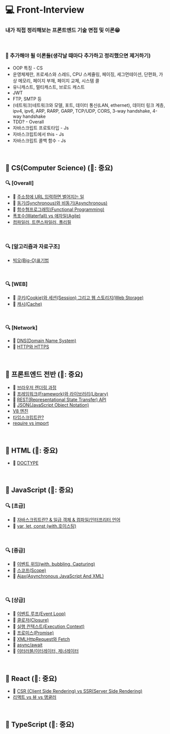 # 💻 Front-Interview

### 내가 직접 정리해보는 프론트엔드 기술 면접 및 이론😁

<br />

### 📄 추가해야 될 이론들(생각날 때마다 추가하고 정리했으면 제거하기)

- OOP 특징 - CS
- 운영체제란, 프로세스와 스레드, CPU 스케쥴링, 페이징, 세그먼테이션, 단편화, 가상 메모리, 페이지 부재, 페이지 교체, 시스템 콜
- 유니캐스트, 멀티캐스트, 브로드 캐스트
- JWT
- FTP, SMTP 등
- (네트워크)네트워크와 모델, 포트, 데이터 통신(LAN, ethernet), 데이터 링크 계층, ipv4, ipv6, ARP, RARP, GARP, TCP/UDP, CORS, 3-way handshake, 4-way handshake
- TDD? - Overall
- 자바스크립트 프로토타입 - Js
- 자바스크립트에서 this - Js
- 자바스크립트 콜백 함수 - Js

<br />

## 🔖 CS(Computer Science) (🌟: 중요)

### 🔍 [Overall]

- 🌟 [주소창에 URL 입력하면 벌어지는 일](https://github.com/ssi02014/Front-Interview/blob/master/Note/CS/enter-url-process.md)
- 🌟 [동기(Synchronous)와 비동기(Asynchronous)](https://github.com/ssi02014/Front-Interview/blob/master/Note/CS/synchronous-asynchronous.md)
- 🌟 [함수형프로그래밍(Functional Programming)](https://github.com/ssi02014/Front-Interview/blob/master/Note/CS/functionalProgramming.md)
- [폭포수(Waterfall) vs 애자일(Agile)](https://github.com/ssi02014/Front-Interview/blob/master/Note/CS/waterfall-Agile.md)
- [컴파일러, 트랜스파일러, 폴리필](https://github.com/ssi02014/Front-Interview/blob/master/Note/CS/transcompiler.md)

<br />

### 🔍 [알고리즘과 자료구조]

- [빅오(Big-O)표기법](https://github.com/ssi02014/Front-Interview/blob/master/Note/CS/big-O.md)

<br />

### 🔍 [WEB]

- 🌟 [쿠키(Cookie)와 세션(Session) 그리고 웹 스토리지(Web Storage)](https://github.com/ssi02014/Front-Interview/blob/master/Note/CS/cookie-session.md)
- 🌟 [캐시(Cache)](https://github.com/ssi02014/Front-Interview/blob/master/Note/CS/cache.md)

<br />

### 🔍 [Network]

- 🌟 [DNS(Domain Name System)](https://github.com/ssi02014/Front-Interview/blob/master/Note/CS/DNS.md)
- 🌟 [HTTP와 HTTPS](https://github.com/ssi02014/Front-Interview/blob/master/Note/CS/http-https.md)

<br />

## 🔖 프론트엔드 전반 (🌟: 중요)

- 🌟 [브라우저 렌더링 과정](https://github.com/ssi02014/Front-Interview/blob/master/Note/Frontend-Overall/browser-rendering-process.md)
- 🌟 [프레임워크(Framework)와 라이브러리(Library)](https://github.com/ssi02014/Front-Interview/blob/master/Note/Frontend-Overall/library-framework.md)
- 🌟 [REST(Representational State Transfer) API](https://github.com/ssi02014/Front-Interview/blob/master/Note/Frontend-Overall/restful.md)
- 🌟 [JSON(JavaScript Object Notation)](https://github.com/ssi02014/Front-Interview/blob/master/Note/Frontend-Overall/json.md)
- [V8 엔진](https://github.com/ssi02014/Front-Interview/blob/master/Note/Frontend-Overall/V8.md)
- [타입스크립트란?](https://github.com/ssi02014/Front-Interview/blob/master/Note/Frontend-Overall/typescript.md)
- [require vs import](https://github.com/ssi02014/Front-Interview/blob/master/Note/Frontend-Overall/require-import.md)

<br />

## 🔖 HTML (🌟: 중요)

- 🌟 [DOCTYPE](https://github.com/ssi02014/Front-Interview/blob/master/Note/HTML/doctype.md)

<br />

## 🔖 JavaScript (🌟: 중요)

### 🔍 [초급]

- 🌟 [자바스크립트란? & 일급 객체 & 컴파일/인터프리터 언어](http://github.com/ssi02014/Front-Interview/blob/master/Note/JavaScript/javascript.md)
- 🌟 [var, let, const (with.호이스팅)](http://github.com/ssi02014/Front-Interview/blob/master/Note/JavaScript/var-let-const.md)

<br />

### 🔍 [중급]

- 🌟 [이벤트 위임(with. bubbling, Capturing)](https://github.com/ssi02014/Front-Interview/blob/master/Note/JavaScript/event-delegation.md)
- 🌟 [스코프(Scope)](https://github.com/ssi02014/Front-Interview/blob/master/Note/JavaScript/scope.md)
- 🌟 [Ajax(Asynchronous JavaScript And XML)](https://github.com/ssi02014/Front-Interview/blob/master/Note/JavaScript/ajax.md)

<br />

### 🔍 [상급]

- 🌟 [이벤트 루프(Event Loop)](https://github.com/ssi02014/Front-Interview/blob/master/Note/JavaScript/event-loop.md)
- 🌟 [클로저(Closure)](https://github.com/ssi02014/Front-Interview/blob/master/Note/JavaScript/closure.md)
- 🌟 [실행 컨텍스트(Execution Context)](https://github.com/ssi02014/Front-Interview/blob/master/Note/JavaScript/execution-context.md)
- 🌟 [프로미스(Promise)](https://github.com/ssi02014/Front-Interview/blob/master/Note/JavaScript/promise.md)
- 🌟 [XMLHttpRequest와 Fetch](https://github.com/ssi02014/Front-Interview/blob/master/Note/JavaScript/xmlhttprequest.md)
- 🌟 [async/await](https://github.com/ssi02014/Front-Interview/blob/master/Note/JavaScript/async-await.md)
- 🌟 [이터러블/이터레이터, 제너레이터](https://github.com/ssi02014/Front-Interview/blob/master/Note/JavaScript/iterator-generator.md)

<br />

## 🔖 React (🌟: 중요)

- 🌟 [CSR (Client Side Rendering) vs SSR(Server Side Rendering)](https://github.com/ssi02014/Front-Interview/blob/master/Note/Frontend-Overall/csr-ssr.md)
- [리액트 vs 뷰 vs 앵귤러](https://github.com/ssi02014/Front-Interview/blob/master/Note/React/react-vue-angular.md)

<br />

## 🔖 TypeScript (🌟: 중요)
